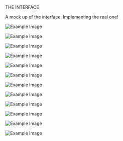 THE INTERFACE

A mock up of the interface. 
Implementing the real one!


![Example Image](../project_images/MockUp-06.jpg?raw=true "Example Image")

![Example Image](../project_images/MockUp-02.jpg?raw=true "Example Image")

![Example Image](../project_images/MockUp-03.jpg?raw=true "Example Image")

![Example Image](../project_images/MockUp-04.jpg?raw=true "Example Image")

![Example Image](../project_images/MockUp-05.jpg?raw=true "Example Image")

![Example Image](../project_images/MockUp-01.jpg?raw=true "Example Image")

![Example Image](../project_images/MockUp-07.jpg?raw=true "Example Image")

![Example Image](../project_images/MockUp-08.jpg?raw=true "Example Image")

![Example Image](../project_images/MockUp-09.jpg?raw=true "Example Image")

![Example Image](../project_images/MockUp-10.jpg?raw=true "Example Image")

![Example Image](../project_images/MockUp-11.jpg?raw=true "Example Image")

![Example Image](../project_images/MockUp-12.jpg?raw=true "Example Image")







